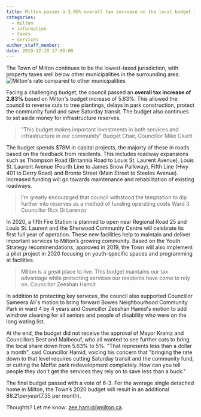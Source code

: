 ```yaml
---
title: Milton passes a 2.86% overall tax increase on the local budget increase of 5.68%
categories:
  - milton
  - information
  - taxes
  - services
author_staff_member:
date: 2019-12-10 17:00:00
---
```

The Town of Milton continues to be the lowest-taxed jurisdiction, with property taxes well below other municipalities in the surrounding area. 
![Milton's rate compared to other municipalities](https://i.ibb.co/QD6nYTQ/ELc-YTz-DW4-AAUGGa.png)

Facing a challenging budget, the council passed an **overall tax increase of 2.83%** based on Milton's budget increase of 5.63%. This allowed the council to reverse cuts to tree plantings, delays in park construction, protect the community fund and save Saturday transit. The budget also continues to set aside money for infrastructure reserves.

> "This budget makes important investments in both services and infrastructure in our community"
Budget Chair, Councillor Mike Cluett

The budget spends $78M in capital projects, the majorty of these in roads based on the feedback from residents. This includes roadway expansions such as Thompson Road (Britannia Road to Louis St. Laurent Avenue), Louis St. Laurent Avenue (Fourth Line to James Snow Parkway), Fifth Line (Hwy 401 to Derry Road) and Bronte Street (Main Street to Steeles Avenue). Increased funding will go towards maintenance and rehabilitation of existing roadways.

> I’m greatly encouraged that council withstood the temptation to dip further into  reserves as a method of funding operating costs
Ward 3 Councillor Rick Di Lorenzo

In 2020, a fifth Fire Station is planned to open near Regional Road 25 and Louis St. Laurent and the Sherwood Community Centre will celebrate its first full year of operation. These new facilities help to maintain and deliver important services to Milton’s growing community. Based on the Youth Strategy recommendations, approved in 2019, the Town will also implement a pilot project in 2020 focusing on youth-specific spaces and programming at facilities.

> Milton is a great place to live. This budget maintains our tax advantage while protecting services our residents have come to rely on.
Councillor Zeeshan Hamid

In addition to protecting key services, the council also supported Councillor Sameera Ali's motion to bring forward Bowes Neighbourhood Community Park in ward 4 by 4 years and Councillor Zeeshan Hamid's motion to add windrow cleaning for all seniors and people of disability who were on the long wating list. 

At the end, the budget did not receive the approval of Mayor Krantz and Councillors Best and Malbeouf, who all wanted to see further cuts to bring the local share down from 5.63% to 5%. "That represents less than a dollar a month", said Councillor Hamid, voicing his concern that "bringing the rate down to that level requires cutting Saturday transit and the community fund, or cutting the Moffat park redevelopment completely. How can you tell people they don't get the services they rely on to save less than a buck."  

The final budget passed with a vote of 6-3. For the average single detached home in Milton, the Town’s 2020 budget will result in an additional $88.21 per year ($7.35 per month). 

Thoughts? Let me know: [zee.hamid@milton.ca](mailto:zee.hamid@milton.ca).